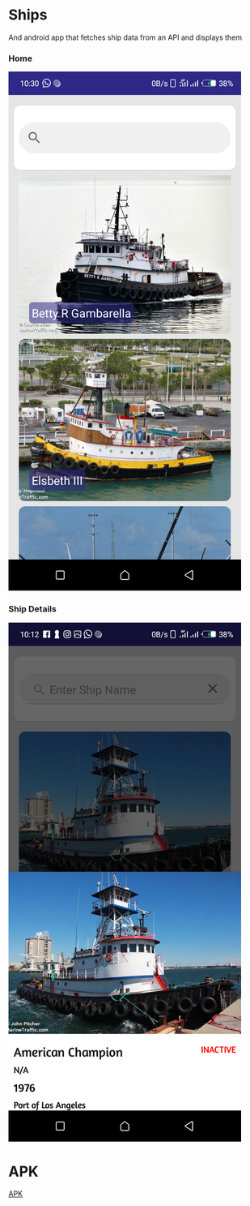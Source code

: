 # Ships
And android app that fetches ship data from an API and displays them

### Home
![homepage](https://github.com/agesa3/Ships/blob/main/image1.png)

### Ship Details
![shipdetails](https://github.com/agesa3/Ships/blob/main/image2.png)

# APK
[APK](https://github.com/agesa3/Ships/blob/main/ships.apk)


